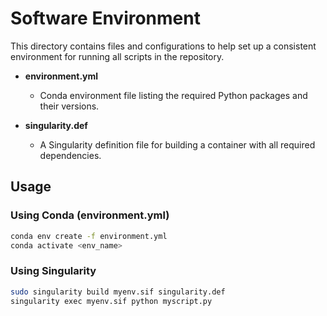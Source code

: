 # Software Environment

This directory contains files and configurations to help set up a consistent environment for running all scripts in the repository.

- **environment.yml**  
  - Conda environment file listing the required Python packages and their versions.

- **singularity.def**  
  - A Singularity definition file for building a container with all required dependencies.

## Usage

### Using Conda (environment.yml)

```bash
conda env create -f environment.yml
conda activate <env_name>
```

### Using Singularity

```bash
sudo singularity build myenv.sif singularity.def
singularity exec myenv.sif python myscript.py
```
